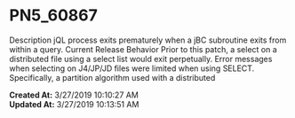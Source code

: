 # PN5_60867

Description jQL process exits prematurely when a jBC subroutine exits from within a query. Current Release Behavior Prior to this patch, a select on a distributed file using a select list would exit perpetually. Error messages when selecting on J4/JP/JD files were limited when using SELECT. Specifically, a partition algorithm used with a distributed  

**Created At:** 3/27/2019 10:10:27 AM  
**Updated At:** 3/27/2019 10:13:51 AM  

